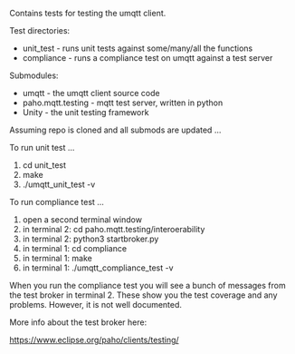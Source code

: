 Contains tests for testing the umqtt client.

Test directories:

- unit_test - runs unit tests against some/many/all the functions
- compliance - runs a compliance test on umqtt against a test server

Submodules:

- umqtt - the umqtt client source code
- paho.mqtt.testing - mqtt test server, written in python
- Unity - the unit testing framework

Assuming repo is cloned and all submods are updated ...

To run unit test ...

1. cd unit_test
2. make
3. ./umqtt_unit_test -v

To run compliance test ...

1. open a second terminal window
2. in terminal 2: cd paho.mqtt.testing/interoerability
3. in terminal 2: python3 startbroker.py
4. in terminal 1: cd compliance
5. in terminal 1: make
6. in terminal 1: ./umqtt_compliance_test -v

When you run the compliance test you will see a bunch of messages from the
test broker in terminal 2.  These show you the test coverage and any problems.
However, it is not well documented.

More info about the test broker here:

https://www.eclipse.org/paho/clients/testing/

